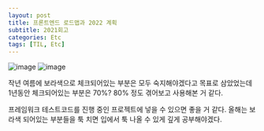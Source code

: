 ```yaml
---
layout: post
title: 프론트엔드 로드맵과 2022 계획
subtitle: 2021회고
categories: Etc
tags: [TIL, Etc]
---
```



![image](https://user-images.githubusercontent.com/73337811/161750634-ca21cccf-4046-4ebf-95f6-4b71c09f5375.png)
![image](https://user-images.githubusercontent.com/73337811/161750661-d923463c-4963-4702-8148-03a238475de4.png)

작년 여름에 보라색으로 체크되어있는 부분은 모두 숙지해야겠다고 목표로 삼았었는데
1년동안 체크되어있는 부분은 70%? 80% 정도 겪어보고 사용해본 거 같다.

프레임워크 테스트코드를 진행 중인 프로젝트에 넣을 수 있으면 좋을 거 같다.
올해는 보라색 되어있는 부분들을 툭 치면 입에서 툭 나올 수 있게 깊게 공부해야겠다.
